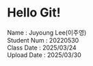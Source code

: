 # Hello Git!
Name         :  Juyoung Lee(이주영)  
Student Num  :  20220530  
Class Date   :  2025/03/24  
Upload Date  :  2025/03/30  

